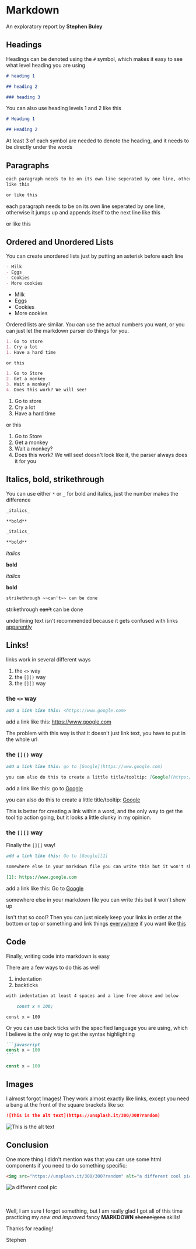 # Markdown

An exploratory report by **Stephen Buley**

## Headings

Headings can be denoted using the `#` symbol, which makes it easy to see what level heading you are using

```markdown
# heading 1

## heading 2

### heading 3
```

You can also use heading levels 1 and 2 like this

```md
# Heading 1

## Heading 2
```

At least 3 of each symbol are needed to denote the heading, and it needs to be directly under the words

## Paragraphs

```markdown
each paragraph needs to be on its own line seperated by one line, otherwise it jumps up and appends itself to the next line
like this

or like this
```

each paragraph needs to be on its own line seperated by one line, otherwise it jumps up and appends itself to the next line
like this

or like this

## Ordered and Unordered Lists

You can create unordered lists just by putting an asterisk before each line

```markdown
- Milk
- Eggs
- Cookies
- More cookies
```

- Milk
- Eggs
- Cookies
- More cookies

Ordered lists are similar. You can use the actual numbers you want, or you can just let the markdown parser do things for you.

```markdown
1. Go to store
1. Cry a lot
1. Have a hard time

or this

1. Go to Store
2. Get a monkey
3. Wait a monkey?
4. Does this work? We will see!
```

1. Go to store
1. Cry a lot
1. Have a hard time

or this

1. Go to Store
2. Get a monkey
3. Wait a monkey?
4. Does this work? We will see! doesn't look like it, the parser always does it for you

## Italics, bold, strikethrough

You can use either `*` or `_` for bold and italics, just the number makes the difference

```markdown
_italics_

**bold**

_italics_

**bold**
```

_italics_

**bold**

_italics_

**bold**

```markdown
strikethrough ~~can't~~ can be done
```

strikethrough ~~can't~~ can be done

underlining text isn't recommended because it gets confused with links <u>apparently</u>

## Links!

links work in several different ways

1. the `<>` way
2. the `[]()` way
3. the `[][]` way

### the `<>` way

```markdown
add a link like this: <https://www.google.com>
```

add a link like this: <https://www.google.com>

The problem with this way is that it doesn't just link text, you have to put in the whole url

### the `[]()` way

```markdown
add a link like this: go to [Google](https://www.google.com)

you can also do this to create a little title/tooltip: [Google](https://www.google.com "This is the tool tip")
```

add a link like this: go to [Google](https://www.google.com)

you can also do this to create a little title/tooltip: [Google](https://www.google.com "This is the tool tip")

This is better for creating a link within a word, and the only way to get the tool tip action going, but it looks a little clunky in my opinion.

### the `[][]` way

Finally the `[][]` way!

```markdown
add a link like this: Go to [Google][1]

somewhere else in your markdown file you can write this but it won't show up

[1]: https://www.google.com
```

add a link like this: Go to [Google][1]

somewhere else in your markdown file you can write this but it won't show up

[1]: https://www.google.com

Isn't that so cool? Then you can just nicely keep your links in order at the bottom or top or something and link things [everywhere][1] if you want like [this][1]

## Code

Finally, writing code into markdown is easy

There are a few ways to do this as well

1. indentation
2. backticks

```markdown
with indentation at least 4 spaces and a line free above and below

    const x = 100;
```

    const x = 100

Or you can use back ticks with the specified language you are using, which I believe is the only way to get the syntax highlighting

````markdown
```javascript
const x = 100
```
````

```javascript
const x = 100
```

## Images

I almost forgot Images! They work almost exactly like links, except you need a bang at the front of the square brackets like so:

```markdown
![This is the alt text](https://unsplash.it/300/300?random)
```

![This is the alt text](https://unsplash.it/300/300?random)

## Conclusion

One more thing I didn't mention was that you can use some html components if you need to do something specific:

```markdown
<img src="https://unsplash.it/300/300?random" alt="a different cool pic" id="pic-i-need-an-id-on">
```

<img src="https://unsplash.it/300/300?random" alt="a different cool pic" id="pic-i-need-an-id-on">

<br><br>
Well, I am sure I forgot something, but I am really glad I got all of this time practicing my _new and improved_ fancy **MARKDOWN** ~~shenanigans~~ skills!

Thanks for reading!

Stephen

